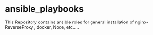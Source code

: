 # ansible_playbooks
This Repository contains ansible roles for general installation of nginx-ReverseProxy , docker, Node, etc.....
